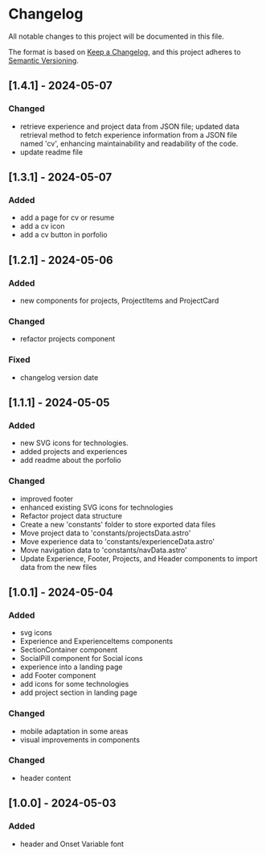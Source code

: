 # Changelog

All notable changes to this project will be documented in this file.

The format is based on [Keep a Changelog](https://keepachangelog.com/en/1.0.0/),
and this project adheres to [Semantic Versioning](https://semver.org/spec/v2.0.0.html).

## [1.4.1] - 2024-05-07

### Changed

- retrieve experience and project data from JSON file; updated data retrieval method to fetch experience information from a JSON file named 'cv', enhancing maintainability and readability of the code.
- update readme file

## [1.3.1] - 2024-05-07

### Added

- add a page for cv or resume
- add a cv icon
- add a cv button in porfolio

## [1.2.1] - 2024-05-06

### Added

- new components for projects, ProjectItems and ProjectCard

### Changed

- refactor projects component

### Fixed

- changelog version date

## [1.1.1] - 2024-05-05

### Added

- new SVG icons for technologies.
- added projects and experiences
- add readme about the porfolio

### Changed

- improved footer
- enhanced existing SVG icons for technologies
- Refactor project data structure
- Create a new 'constants' folder to store exported data files
- Move project data to 'constants/projectsData.astro'
- Move experience data to 'constants/experienceData.astro'
- Move navigation data to 'constants/navData.astro'
- Update Experience, Footer, Projects, and Header components to import data from the new files

## [1.0.1] - 2024-05-04

### Added

- svg icons
- Experience and ExperienceItems components
- SectionContainer component
- SocialPill component for Social icons
- experience into a landing page
- add Footer component
- add icons for some technologies
- add project section in landing page

### Changed

- mobile adaptation in some areas
- visual improvements in components

### Changed

- header content

## [1.0.0] - 2024-05-03

### Added

- header and Onset Variable font